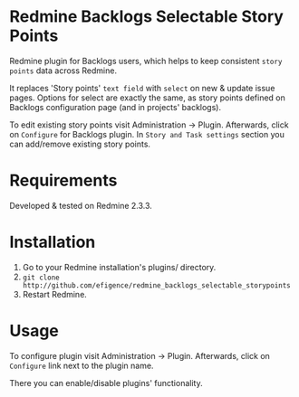 # Redmine Backlogs Selectable Story Points

Redmine plugin for Backlogs users, which helps to keep consistent `story points` data across Redmine.

It replaces 'Story points' `text field` with `select` on new & update issue pages. Options for select are exactly the same, as story points defined on Backlogs configuration page (and in projects' backlogs).

To edit existing story points visit Administration -> Plugin. Afterwards, click on `Configure` for Backlogs plugin. In `Story and Task settings` section you can add/remove existing story points.

# Requirements

Developed & tested on Redmine 2.3.3.

# Installation

1. Go to your Redmine installation's plugins/ directory.
2. `git clone http://github.com/efigence/redmine_backlogs_selectable_storypoints`
3. Restart Redmine.

# Usage

To configure plugin visit Administration -> Plugin. Afterwards, click on `Configure` link next to the plugin name.

There you can enable/disable plugins' functionality.
